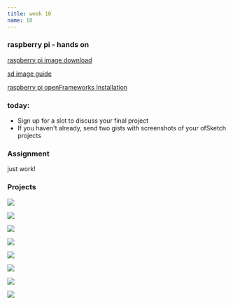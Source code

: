 ```yaml
---
title: week 10
name: 10
---
```


<h3 class="text-muted">raspberry pi - hands on</h3>

<a href="http://www.raspberrypi.org/downloads/" target="_blank" class="inline">raspberry pi image download</a>

<a href="http://www.raspberrypi.org/documentation/installation/installing-images/mac.md" target="_blank" class="inline">sd image guide</a>

<a href="http://openframeworks.cc/setup/raspberrypi/Raspberry-Pi-Getting-Started.html" target="_blank" class="inline">raspberry pi openFrameworks Installation</a>

<h3 class="text-muted">today:</h3>

* Sign up for a slot to discuss your final project
* If you haven't already, send two gists with screenshots of your ofSketch projects

<h3 class="text-muted">Assignment</h3>

just work!

<h3 class="text-muted">Projects</h3>

<div class="row">
	<div class="grid-img">
		<p>
			<a href="https://gist.github.com/willauerj/1b151372d59e9be5a45b" target="_blank"><img src="{{site.url}}/media/sketchScreenShots/j1.png"></a>
		</p>
	</div>
	<div class="grid-img">
		<p>
			<a href="https://github.com/sendtogil/EmoFlux" target="_blank"><img src="{{site.url}}/media/sketchScreenShots/gill.png"></a>
		</p>
	</div>
	<div class="grid-img">
		<p>
			<a href="https://github.com/Mirong/MKProject" target="_blank"><img src="{{site.url}}/media/sketchScreenShots/MKproject3.jpg"></a>
		</p>
	</div>
	<div class="grid-img">
		<p>
			<a href="https://gist.github.com/djung3/867daa0c18d4c7357eb4" target="_blank"><img src="{{site.url}}/media/sketchScreenShots/dain.png"></a>
		</p>
	</div>
	<div class="grid-img">
		<p>
			<a href="http://github.com/brannondorsey/betweenthetwoofthese" target="_blank"><img src="{{site.url}}/media/sketchScreenShots/b.jpg"></a>
		</p>
	</div>
	<div class="grid-img">
		<p>
			<a href="https://gist.github.com/lienneloy/aad8ade63ae1215b87be" target="_blank"><img src="{{site.url}}/media/sketchScreenShots/lienne.png"></a>
		</p>
	</div>
	<div class="grid-img">
		<p>
			<a href="https://gist.github.com/jackalexander/d1e734b4516c688f8392" target="_blank"><img src="{{site.url}}/media/sketchScreenShots/jack.png"></a>
		</p>
	</div>
	<div class="grid-img">
		<p>
			<a href="https://gist.github.com/kiona/2f8f1b733425c0eb8137" target="_blank"><img src="{{site.url}}/media/sketchScreenShots/kiona.png"></a>
		</p>
	</div>
</div>
